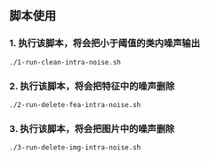 ## 脚本使用
### 1. 执行该脚本，将会把小于阈值的类内噪声输出
```
./1-run-clean-intra-noise.sh
```
### 2. 执行该脚本，将会把特征中的噪声删除
```
./2-run-delete-fea-intra-noise.sh
```
### 3.  执行该脚本，将会把图片中的噪声删除
```
./3-run-delete-img-intra-noise.sh
```


